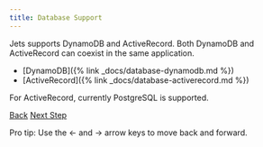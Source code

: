 ```yaml
---
title: Database Support
---
```


Jets supports DynamoDB and ActiveRecord. Both DynamoDB and ActiveRecord can coexist in the same application.

* [DynamoDB]({% link _docs/database-dynamodb.md %})
* [ActiveRecord]({% link _docs/database-activerecord.md %})

For ActiveRecord, currently PostgreSQL is supported.

<a id="prev" class="btn btn-basic" href="{% link _docs/upgrading.md %}">Back</a>
<a id="next" class="btn btn-primary" href="{% link _docs/database-dynamodb.md %}">Next Step</a>
<p class="keyboard-tip">Pro tip: Use the <- and -> arrow keys to move back and forward.</p>
